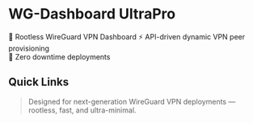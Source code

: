# WG-Dashboard UltraPro

🚀 Rootless WireGuard VPN Dashboard
⚡ API-driven dynamic VPN peer provisioning   
🎯 Zero downtime deployments

## Quick Links

> Designed for next-generation WireGuard VPN deployments — rootless, fast, and ultra-minimal.